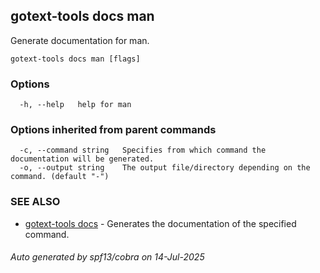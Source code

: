 ## gotext-tools docs man

Generate documentation for man.

```
gotext-tools docs man [flags]
```

### Options

```
  -h, --help   help for man
```

### Options inherited from parent commands

```
  -c, --command string   Specifies from which command the documentation will be generated.
  -o, --output string    The output file/directory depending on the command. (default "-")
```

### SEE ALSO

* [gotext-tools docs](gotext-tools_docs.md)	 - Generates the documentation of the specified command.

###### Auto generated by spf13/cobra on 14-Jul-2025
